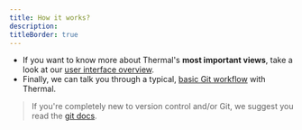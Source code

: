 ```yaml
---
title: How it works?
description:
titleBorder: true
---
```


- If you want to know more about Thermal's **most important views**, take a look at our [user interface overview](./user-interface-overview).
- Finally, we can talk you through a typical, [basic Git workflow](./basic-git-workflow) with Thermal.

> If you're completely new to version control and/or Git, we suggest you read the [git docs](https://git-scm.com/).
